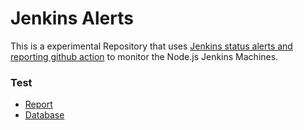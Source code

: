 # Jenkins Alerts

This is a experimental Repository that uses [Jenkins status alerts and reporting
 github action](https://github.com/marketplace/actions/jenkins-status-alerts-and-reporting) to monitor the Node.js Jenkins Machines.

### Test

- [Report](monitor/jenkins-test-ci-report.md)
- [Database](monitor/test-ci-database.json)
